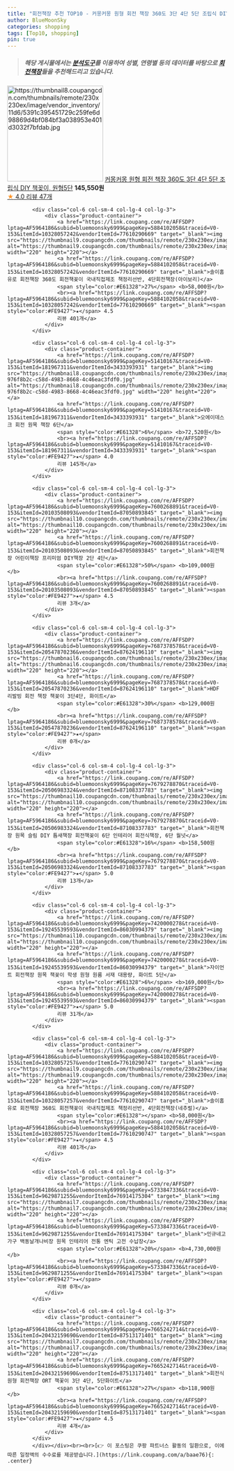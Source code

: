 ```yaml
---
title: "회전책장 추천 TOP10 - 커몽커몽 원형 회전 책장 360도 3단 4단 5단 조립식 DIY 책꽂이, 원형5단"
author: BlueMoonSky
categories: shopping
tags: [Top10, shopping]
pin: true
---
```


> ##### 해당 게시물에서는 [**분석도구**](https://itemscout.io/)를 이용하여 **성별**, **연령별** 등의 데이터를 바탕으로 [**회전책장**](https://link.coupang.com/a/baae76)들을 추천해드리고 있습니다.
<div class="container"><div class="row">
            <div class="col-6 col-sm-4 col-lg-4 col-lg-3">
                <div class="product-container">
                    <a href="https://link.coupang.com/re/AFFSDP?lptag=AF5964186&subid=bluemoonsky6999&pageKey=7019790603&traceid=V0-153&itemId=17283171298&vendorItemId=84454219096" target="_blank"><img src="https://thumbnail8.coupangcdn.com/thumbnails/remote/230x230ex/image/vendor_inventory/11d6/5391c395451729c259fe6d98869d4bf084bf3a038953e401d3032f7bfdab.jpg" alt="https://thumbnail8.coupangcdn.com/thumbnails/remote/230x230ex/image/vendor_inventory/11d6/5391c395451729c259fe6d98869d4bf084bf3a038953e401d3032f7bfdab.jpg" width="220" height="220"></a>
                    <a href="https://link.coupang.com/re/AFFSDP?lptag=AF5964186&subid=bluemoonsky6999&pageKey=7019790603&traceid=V0-153&itemId=17283171298&vendorItemId=84454219096" target="_blank">커몽커몽 원형 회전 책장 360도 3단 4단 5단 조립식 DIY 책꽂이, 원형5단</a>
                    <span style="color:#E61328"></span> <b>145,550원</b>
                    <br><a href="https://link.coupang.com/re/AFFSDP?lptag=AF5964186&subid=bluemoonsky6999&pageKey=7019790603&traceid=V0-153&itemId=17283171298&vendorItemId=84454219096" target="_blank"><span style="color:#FE9427">★</span> 4.0
                    리뷰 47개</a>
                </div>
            </div>
            
            <div class="col-6 col-sm-4 col-lg-4 col-lg-3">
                <div class="product-container">
                    <a href="https://link.coupang.com/re/AFFSDP?lptag=AF5964186&subid=bluemoonsky6999&pageKey=5884102058&traceid=V0-153&itemId=10328057242&vendorItemId=77610290669" target="_blank"><img src="https://thumbnail9.coupangcdn.com/thumbnails/remote/230x230ex/image/vendor_inventory/0a5e/da0f214a8c7c32feb3d05cb415bb6bc736c49158d0fd98593fbf894199ff.jpg" alt="https://thumbnail9.coupangcdn.com/thumbnails/remote/230x230ex/image/vendor_inventory/0a5e/da0f214a8c7c32feb3d05cb415bb6bc736c49158d0fd98593fbf894199ff.jpg" width="220" height="220"></a>
                    <a href="https://link.coupang.com/re/AFFSDP?lptag=AF5964186&subid=bluemoonsky6999&pageKey=5884102058&traceid=V0-153&itemId=10328057242&vendorItemId=77610290669" target="_blank">솔이홈 유로 회전책장 360도 회전책꽂이 국내직접제조 책정리선반, 4단회전책장(아이보리)</a>
                    <span style="color:#E61328">27%</span> <b>58,000원</b>
                    <br><a href="https://link.coupang.com/re/AFFSDP?lptag=AF5964186&subid=bluemoonsky6999&pageKey=5884102058&traceid=V0-153&itemId=10328057242&vendorItemId=77610290669" target="_blank"><span style="color:#FE9427">★</span> 4.5
                    리뷰 401개</a>
                </div>
            </div>
            
            <div class="col-6 col-sm-4 col-lg-4 col-lg-3">
                <div class="product-container">
                    <a href="https://link.coupang.com/re/AFFSDP?lptag=AF5964186&subid=bluemoonsky6999&pageKey=51410167&traceid=V0-153&itemId=181967311&vendorItemId=3433393931" target="_blank"><img src="https://thumbnail8.coupangcdn.com/thumbnails/remote/230x230ex/image/retail/images/91052183747786-976f8b2c-c58d-4983-8668-4c46eac3fdf0.jpg" alt="https://thumbnail8.coupangcdn.com/thumbnails/remote/230x230ex/image/retail/images/91052183747786-976f8b2c-c58d-4983-8668-4c46eac3fdf0.jpg" width="220" height="220"></a>
                    <a href="https://link.coupang.com/re/AFFSDP?lptag=AF5964186&subid=bluemoonsky6999&pageKey=51410167&traceid=V0-153&itemId=181967311&vendorItemId=3433393931" target="_blank">오에이데스크 회전 원목 책장 6단</a>
                    <span style="color:#E61328">6%</span> <b>72,520원</b>
                    <br><a href="https://link.coupang.com/re/AFFSDP?lptag=AF5964186&subid=bluemoonsky6999&pageKey=51410167&traceid=V0-153&itemId=181967311&vendorItemId=3433393931" target="_blank"><span style="color:#FE9427">★</span> 4.0
                    리뷰 145개</a>
                </div>
            </div>
            
            <div class="col-6 col-sm-4 col-lg-4 col-lg-3">
                <div class="product-container">
                    <a href="https://link.coupang.com/re/AFFSDP?lptag=AF5964186&subid=bluemoonsky6999&pageKey=7600268891&traceid=V0-153&itemId=20103508093&vendorItemId=87050893845" target="_blank"><img src="https://thumbnail10.coupangcdn.com/thumbnails/remote/230x230ex/image/vendor_inventory/62d4/08a8f3fa74d75486e5efd78b125553f042786619515cd3e102922b4256cc.jpg" alt="https://thumbnail10.coupangcdn.com/thumbnails/remote/230x230ex/image/vendor_inventory/62d4/08a8f3fa74d75486e5efd78b125553f042786619515cd3e102922b4256cc.jpg" width="220" height="220"></a>
                    <a href="https://link.coupang.com/re/AFFSDP?lptag=AF5964186&subid=bluemoonsky6999&pageKey=7600268891&traceid=V0-153&itemId=20103508093&vendorItemId=87050893845" target="_blank">회전책장 어린이책장 프리미엄 DIY책장 2단 4단</a>
                    <span style="color:#E61328">50%</span> <b>109,000원</b>
                    <br><a href="https://link.coupang.com/re/AFFSDP?lptag=AF5964186&subid=bluemoonsky6999&pageKey=7600268891&traceid=V0-153&itemId=20103508093&vendorItemId=87050893845" target="_blank"><span style="color:#FE9427">★</span> 4.5
                    리뷰 3개</a>
                </div>
            </div>
            
            <div class="col-6 col-sm-4 col-lg-4 col-lg-3">
                <div class="product-container">
                    <a href="https://link.coupang.com/re/AFFSDP?lptag=AF5964186&subid=bluemoonsky6999&pageKey=7687378578&traceid=V0-153&itemId=20547870236&vendorItemId=87624196110" target="_blank"><img src="https://thumbnail6.coupangcdn.com/thumbnails/remote/230x230ex/image/vendor_inventory/7004/2a01a47bc8e2663acc89baf4231e0e46b26db417b7223b2e4d22c027dd04.jpg" alt="https://thumbnail6.coupangcdn.com/thumbnails/remote/230x230ex/image/vendor_inventory/7004/2a01a47bc8e2663acc89baf4231e0e46b26db417b7223b2e4d22c027dd04.jpg" width="220" height="220"></a>
                    <a href="https://link.coupang.com/re/AFFSDP?lptag=AF5964186&subid=bluemoonsky6999&pageKey=7687378578&traceid=V0-153&itemId=20547870236&vendorItemId=87624196110" target="_blank">HDF 리발빙 회전 책장 책꽂이 3단4단, 화이트</a>
                    <span style="color:#E61328">30%</span> <b>129,000원</b>
                    <br><a href="https://link.coupang.com/re/AFFSDP?lptag=AF5964186&subid=bluemoonsky6999&pageKey=7687378578&traceid=V0-153&itemId=20547870236&vendorItemId=87624196110" target="_blank"><span style="color:#FE9427">★</span> 
                    리뷰 0개</a>
                </div>
            </div>
            
            <div class="col-6 col-sm-4 col-lg-4 col-lg-3">
                <div class="product-container">
                    <a href="https://link.coupang.com/re/AFFSDP?lptag=AF5964186&subid=bluemoonsky6999&pageKey=7679278870&traceid=V0-153&itemId=20506983324&vendorItemId=87108337783" target="_blank"><img src="https://thumbnail10.coupangcdn.com/thumbnails/remote/230x230ex/image/vendor_inventory/55ed/3fdd749b77749a6ef6130c5a7d867dd6166d34522e7a80f5d6caa4c082ad.jpg" alt="https://thumbnail10.coupangcdn.com/thumbnails/remote/230x230ex/image/vendor_inventory/55ed/3fdd749b77749a6ef6130c5a7d867dd6166d34522e7a80f5d6caa4c082ad.jpg" width="220" height="220"></a>
                    <a href="https://link.coupang.com/re/AFFSDP?lptag=AF5964186&subid=bluemoonsky6999&pageKey=7679278870&traceid=V0-153&itemId=20506983324&vendorItemId=87108337783" target="_blank">회전책장 원목 슬림 DIY 틈새책장 회전책꽂이 6단 인테리어 회전식책장, 6단 월넛</a>
                    <span style="color:#E61328">16%</span> <b>158,500원</b>
                    <br><a href="https://link.coupang.com/re/AFFSDP?lptag=AF5964186&subid=bluemoonsky6999&pageKey=7679278870&traceid=V0-153&itemId=20506983324&vendorItemId=87108337783" target="_blank"><span style="color:#FE9427">★</span> 5.0
                    리뷰 13개</a>
                </div>
            </div>
            
            <div class="col-6 col-sm-4 col-lg-4 col-lg-3">
                <div class="product-container">
                    <a href="https://link.coupang.com/re/AFFSDP?lptag=AF5964186&subid=bluemoonsky6999&pageKey=7420000278&traceid=V0-153&itemId=19245539593&vendorItemId=86030994379" target="_blank"><img src="https://thumbnail10.coupangcdn.com/thumbnails/remote/230x230ex/image/vendor_inventory/7893/e58599dee3dfd49bb11c506dd88ffd013760396394af9dba7fe743f0dcaf.PNG" alt="https://thumbnail10.coupangcdn.com/thumbnails/remote/230x230ex/image/vendor_inventory/7893/e58599dee3dfd49bb11c506dd88ffd013760396394af9dba7fe743f0dcaf.PNG" width="220" height="220"></a>
                    <a href="https://link.coupang.com/re/AFFSDP?lptag=AF5964186&subid=bluemoonsky6999&pageKey=7420000278&traceid=V0-153&itemId=19245539593&vendorItemId=86030994379" target="_blank">자이언트 회전책장 원목 책꽂이 학생 원형 원룸 서재 대용량, 화이트 5단</a>
                    <span style="color:#E61328">6%</span> <b>169,000원</b>
                    <br><a href="https://link.coupang.com/re/AFFSDP?lptag=AF5964186&subid=bluemoonsky6999&pageKey=7420000278&traceid=V0-153&itemId=19245539593&vendorItemId=86030994379" target="_blank"><span style="color:#FE9427">★</span> 5.0
                    리뷰 31개</a>
                </div>
            </div>
            
            <div class="col-6 col-sm-4 col-lg-4 col-lg-3">
                <div class="product-container">
                    <a href="https://link.coupang.com/re/AFFSDP?lptag=AF5964186&subid=bluemoonsky6999&pageKey=5884102058&traceid=V0-153&itemId=10328057257&vendorItemId=77610290747" target="_blank"><img src="https://thumbnail9.coupangcdn.com/thumbnails/remote/230x230ex/image/vendor_inventory/0a5e/da0f214a8c7c32feb3d05cb415bb6bc736c49158d0fd98593fbf894199ff.jpg" alt="https://thumbnail9.coupangcdn.com/thumbnails/remote/230x230ex/image/vendor_inventory/0a5e/da0f214a8c7c32feb3d05cb415bb6bc736c49158d0fd98593fbf894199ff.jpg" width="220" height="220"></a>
                    <a href="https://link.coupang.com/re/AFFSDP?lptag=AF5964186&subid=bluemoonsky6999&pageKey=5884102058&traceid=V0-153&itemId=10328057257&vendorItemId=77610290747" target="_blank">솔이홈 유로 회전책장 360도 회전책꽂이 국내직접제조 책정리선반, 4단회전책장(네추럴)</a>
                    <span style="color:#E61328"></span> <b>58,000원</b>
                    <br><a href="https://link.coupang.com/re/AFFSDP?lptag=AF5964186&subid=bluemoonsky6999&pageKey=5884102058&traceid=V0-153&itemId=10328057257&vendorItemId=77610290747" target="_blank"><span style="color:#FE9427">★</span> 4.5
                    리뷰 401개</a>
                </div>
            </div>
            
            <div class="col-6 col-sm-4 col-lg-4 col-lg-3">
                <div class="product-container">
                    <a href="https://link.coupang.com/re/AFFSDP?lptag=AF5964186&subid=bluemoonsky6999&pageKey=5733847336&traceid=V0-153&itemId=9629871255&vendorItemId=76914175304" target="_blank"><img src="https://thumbnail7.coupangcdn.com/thumbnails/remote/230x230ex/image/vendor_inventory/48e3/78d1692e8496694f251ea294c03bff65df971ec359ff807dc8aa6275f42c.jpg" alt="https://thumbnail7.coupangcdn.com/thumbnails/remote/230x230ex/image/vendor_inventory/48e3/78d1692e8496694f251ea294c03bff65df971ec359ff807dc8aa6275f42c.jpg" width="220" height="220"></a>
                    <a href="https://link.coupang.com/re/AFFSDP?lptag=AF5964186&subid=bluemoonsky6999&pageKey=5733847336&traceid=V0-153&itemId=9629871255&vendorItemId=76914175304" target="_blank">민규네고가구 백동날개나비장 원목 인테리어 전통 엔틱 고전 수납장</a>
                    <span style="color:#E61328">20%</span> <b>4,730,000원</b>
                    <br><a href="https://link.coupang.com/re/AFFSDP?lptag=AF5964186&subid=bluemoonsky6999&pageKey=5733847336&traceid=V0-153&itemId=9629871255&vendorItemId=76914175304" target="_blank"><span style="color:#FE9427">★</span> 
                    리뷰 0개</a>
                </div>
            </div>
            
            <div class="col-6 col-sm-4 col-lg-4 col-lg-3">
                <div class="product-container">
                    <a href="https://link.coupang.com/re/AFFSDP?lptag=AF5964186&subid=bluemoonsky6999&pageKey=7665242714&traceid=V0-153&itemId=20432159690&vendorItemId=87513171401" target="_blank"><img src="https://thumbnail7.coupangcdn.com/thumbnails/remote/230x230ex/image/vendor_inventory/c11f/6d9ea31be8070139aaf5a9b05a4d9a62bb14362f767ac51dc469d8a42232.jpg" alt="https://thumbnail7.coupangcdn.com/thumbnails/remote/230x230ex/image/vendor_inventory/c11f/6d9ea31be8070139aaf5a9b05a4d9a62bb14362f767ac51dc469d8a42232.jpg" width="220" height="220"></a>
                    <a href="https://link.coupang.com/re/AFFSDP?lptag=AF5964186&subid=bluemoonsky6999&pageKey=7665242714&traceid=V0-153&itemId=20432159690&vendorItemId=87513171401" target="_blank">회전식 원형 회전책장 ORT 책꽃이 3단 4단, 5단화이트</a>
                    <span style="color:#E61328">27%</span> <b>118,900원</b>
                    <br><a href="https://link.coupang.com/re/AFFSDP?lptag=AF5964186&subid=bluemoonsky6999&pageKey=7665242714&traceid=V0-153&itemId=20432159690&vendorItemId=87513171401" target="_blank"><span style="color:#FE9427">★</span> 4.5
                    리뷰 4개</a>
                </div>
            </div>
            </div></div><br><br>[👉 이 포스팅은 쿠팡 파트너스 활동의 일환으로, 이에 따른 일정액의 수수료를 제공받습니다.](https://link.coupang.com/a/baae76){: .center}